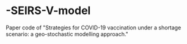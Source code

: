 # -SEIRS-V-model
Paper code of "Strategies for COVID-19 vaccination  under a shortage scenario: a geo-stochastic modelling approach."
